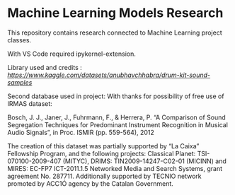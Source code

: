 # Machine Learning Models Research

This repository contains research connected to Machine Learning project classes.

With VS Code required ipykernel-extension.

Library used and credits : *https://www.kaggle.com/datasets/anubhavchhabra/drum-kit-sound-samples*

Second database used in project:
With thanks for possibility of free use of IRMAS dataset:

Bosch, J. J., Janer, J., Fuhrmann, F., & Herrera, P. “A Comparison of Sound Segregation Techniques for Predominant Instrument Recognition in Musical Audio Signals”, in Proc. ISMIR (pp. 559-564), 2012

The creation of this dataset was partially supported by “La Caixa” Fellowship Program, and the following projects: Classical Planet: TSI-070100-2009-407 (MITYC), DRIMS: TIN2009-14247-C02-01 (MICINN) and MIRES: EC-FP7 ICT-2011.1.5 Networked Media and Search Systems, grant agreement No. 287711. Additionally supported by TECNIO network promoted by ACC1Ó agency by the Catalan Government.

